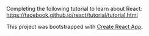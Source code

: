 Completing the following tutorial to learn about React: https://facebook.github.io/react/tutorial/tutorial.html


This project was bootstrapped with [Create React App](https://github.com/facebookincubator/create-react-app).
